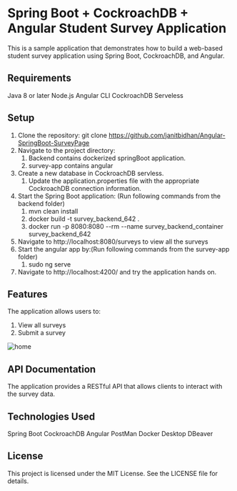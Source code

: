 # Spring Boot + CockroachDB + Angular Student Survey Application
This is a sample application that demonstrates how to build a web-based student survey application using Spring Boot, CockroachDB, and Angular.

## Requirements
Java 8 or later
Node.js 
Angular CLI 
CockroachDB Serveless

## Setup
1. Clone the repository: git clone https://github.com/janitbidhan/Angular-SpringBoot-SurveyPage
2. Navigate to the project directory: 
   1. Backend contains dockerized springBoot application.
   2. survey-app contains angular
3. Create a new database in CockroachDB servless.
   1. Update the application.properties file with the appropriate CockroachDB connection information.
4. Start the Spring Boot application:  (Run following commands from the backend folder)
   1. mvn clean install 
   2. docker build -t survey_backend_642 . 
   3. docker run -p 8080:8080 --rm  --name survey_backend_container survey_backend_642
5. Navigate to http://localhost:8080/surveys to view all the surveys
6. Start the angular app by:(Run following commands from the survey-app folder)
   1. sudo ng serve
7. Navigate to  http://localhost:4200/  and try the application hands on.

## Features
The application allows users to:
1. View all surveys
2. Submit a survey 
<img src="./survey-app/src/survey-gmu.gif" alt="home"/>


## API Documentation
The application provides a RESTful API that allows clients to interact with the survey data. 

## Technologies Used
Spring Boot
CockroachDB
Angular
PostMan
Docker Desktop
DBeaver

## License
This project is licensed under the MIT License. See the LICENSE file for details.